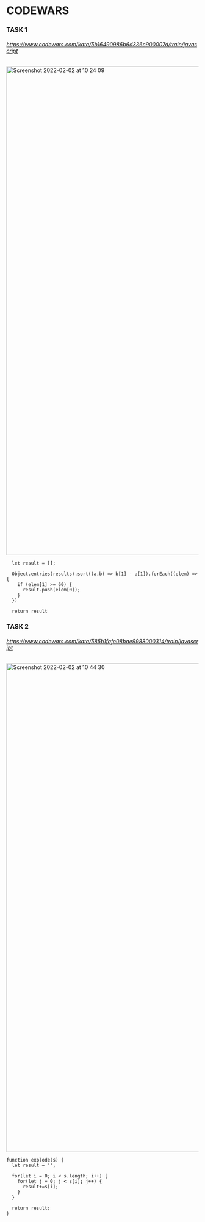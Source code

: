 # CODEWARS

### TASK 1
###### https://www.codewars.com/kata/5b16490986b6d336c900007d/train/javascript

<img width="1280" alt="Screenshot 2022-02-02 at 10 24 09" src="https://user-images.githubusercontent.com/67319575/152111472-fad27c4a-a99e-46f1-b547-d682cd2d03b8.png">

```
  let result = [];
  
  Object.entries(results).sort((a,b) => b[1] - a[1]).forEach((elem) => {
    if (elem[1] >= 60) {
      result.push(elem[0]);
    }
  })
  
  return result
```

### TASK 2
###### https://www.codewars.com/kata/585b1fafe08bae9988000314/train/javascript

<img width="1280" alt="Screenshot 2022-02-02 at 10 44 30" src="https://user-images.githubusercontent.com/67319575/152113516-87b70e88-448d-4e80-b222-fc46559c002a.png">

```
function explode(s) {
  let result = '';

  for(let i = 0; i < s.length; i++) {
    for(let j = 0; j < s[i]; j++) {
      result+=s[i];
    }
  }
  
  return result;
}
```
